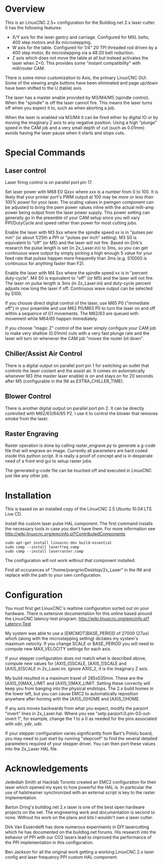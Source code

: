 Overview
========

This is an LinuxCNC 2.5+ configuration for the Buildlog.net 2.x laser cutter.
It has the following features:

* X/Y axis for the laser gantry and carriage.  Configured for MXL belts, 400 step motors and 8x microstepping.
* W axis for the table.  Configured for 1/4" 20 TPI threaded rod driven by a 400 step motor, 8x microstepping via a 48:20 belt reduction.
* Z axis which does not move the table at all but instead activates the laser when Z<0.  This provides some "instant compatibility" with mill/router CAM.

There is some minor customization to Axis, the primary LinuxCNC GUI.  Some
of the viewing angle buttons have been eliminated and page up/down have
been shifted to the U (table) axis.

The laser has a master enable provided by M3/M4/M5 (spindle control).  When the
"spindle" is off the laser cannot fire.  This means the laser turns off when
you expect it to, such as when aborting a job.

When the laser is enabled via M3/M4 it can be fired either by digital IO or
by moving the imaginary Z axis to any negative position.  Using a high "plunge"
speed in the CAM job and a very small depth of cut (such as 0.01mm) avoids
having the laser pause when it starts and stops cuts.

Special Commands
================

Laser control
-------------

Laser firing control is on parallel port pin 17.

Set laser power with M68 E0 Qxxx where xxx is a number from 0 to 100.
It is likely that your printer port's PWM output at 100 may be *more
or less than 100% power* for your laser.  The scaling values in pwmgen
component can be adjusted to bring the pwm power values inline with the
actual milli-amp power being output from the laser power supply.  This 
power setting can generally go in the preamble of your CAM setup since
you will vary PPI/DutyCycle and speed rather than power for most cutting
jobs.

Enable the laser with M3 Sxx where the spindle speed xx is in "pulses
per mm" (or about 1/25th a PPI or "pulses per inch" setting).  M3 S0 is
equivalent to "off" (or M5) and the laser will not fire.  Based on Dirk's
research the pulse length is set (in 2x_Laser.ini) to 3ms, so you can get
continuous wave output by simply picking a high enough S value for your
feed rate that pulses happen more frequently than 3ms (e.g. S10000 is
continuous for anything faster than F2).

Enable the laser with M4 Sxx where the spindle speed xx is in 
"percent duty-cycle".  M4 S0 is equivalent to "off" (or M5) and the laser
will not fire.  The laser on pulse length is 3ms (in 2x_Laser.ini) and 
duty-cycle percent adjusts now long the laser if off.  Continuous wave 
output can be selected by S100.

If you choose direct digital control of the laser, use M65 P0 ("immediate
off") in your preamble and use M62 P0/M63 P0 to turn the laser on and off
within a sequence of G1 movements.  The M62/63 are queued with movement
while M64/65 happen immediately.

If you choose "magic Z" control of the laser simply configure your CAM
job to make very shallow (0.01mm) cuts with a very fast plunge rate and
the laser will turn on whenever the CAM job "moves the router bit down".

Chiller/Assist Air Control
--------------------------

There is a digital output on parallel port pin 1 for switching an outlet
that controls the laser coolant and the assist air.  It comes on
automatically whenever M3 (the master laser enable) is on and stays on for
20 seconds after M5 (configurable in the INI as EXTRA_CHILLER_TIME).

Blower Control
--------------

There is another digital output on parallel port pin 2.  It can be
directly controlled with M62/63/64/65 P2.  I use it to control the blower
that removes smoke from the laser.

Raster Engraving
----------------

Raster operation is done by calling raster_engrave.py to generate a g-code
file that will engrave an image.  Currently all parameters are hard coded
inside this python script.  It is really a proof of concept and is in 
desperate need of a front end gui to setup raster jobs.

The generated g-code file can be touched off and executed in LinuxCNC just
like any other job.

Installation
============

This is based on an installed copy of the LinuxCNC 2.5 Ubuntu 10.04 LTS Live CD.

Install the custom laser pulse HAL component.  The first command installs
the necessary tools in case you don't have them.  For more information see
http://wiki.linuxcnc.org/emcinfo.pl?ContributedComponents

    sudo apt-get install linuxcnc-dev build-essential
    sudo comp --install laserfreq.comp
    sudo comp --install laserraster.comp

The configuration will not work without that component installed.

Find all occurances of "/home/jvangrin/Desktop/2x_Laser" in the INI and replace
with the path to your own configuration.

Configuration
=============

You must first get LinuxCNC's realtime configuration sorted out on your hardware.
There is extensive documentation for this online based around the LinuxCNC
latency-test program:  http://wiki.linuxcnc.org/emcinfo.pl?Latency-Test

My system was able to use a [EMCMOT]BASE_PERIOD of 27000 (27us) which
(along with the microstepping setting) dictates my system's maximum velocity.
If you change SCALE or BASE_PERIOD you will need to compute new MAX_VELOCITY
settings for each axis.

If your stepper configuration does not match what is described above,
compute new values for [AXIS_0]SCALE, [AXIS_1]SCALE and [AXIS_6]SCALE
in 2x_Laser.ini.  Ignore AXIS_2, it is the imaginary Z axis.

My build resulted in a maximum travel of 285x535mm.  These are the
[AXIS_0]MAX_LIMIT and [AXIS_1]MAX_LIMIT.  Setting these correctly will keep
you from banging into the physical endstops.  The 2.x build homes in the
lower left, but you can cause EMC2 to automatically reposition anywhere
after homing with the [AXIS_0]HOME and [AXIS_1]HOME.

If any axis moves backwards from what you expect, modify the parport
"invert" lines in 2x_Laser.hal.  Where you see
"setp parport.0.pin-03-out-invert 1", for example, change the 1 to a 0
as needed for the pins associated with xdir, ydir, udir.

If your stepper configuration varies significantly from Bart's Pololu
board, you may need to just start by running "stepconf" to find the
several detailed parameters required of your stepper driver.  You can then
port these values into the 2x_Laser HAL file.

Acknowledgements
================

Jedediah Smith at Hacklab Toronto created an EMC2 configuration for their
laser which opened my eyes to how powerful the HAL is.  In particular the
use of halstreamer synchronized with an external script is key to the
raster implementation.

Barton Dring's buildlog.net 2.x laser is one of the best open hardware
projects on the net.  The engineering work and documentation is second to
none.  Without his work on the plans and kits I wouldn't own a laser cutter.

Dirk Van Essendelft has done numerous experiments in DIY lasercutting
which he has documented on the buildlog.net forums.  His research into the
behavior of PPI with our CO2 lasers lead to improved the performance of the
PPI implementation in this configuration.

Ben Jackson for all the original work getting a working LinuxCNC 2.x laser
config and laser frequency PPI custom HAL component.
